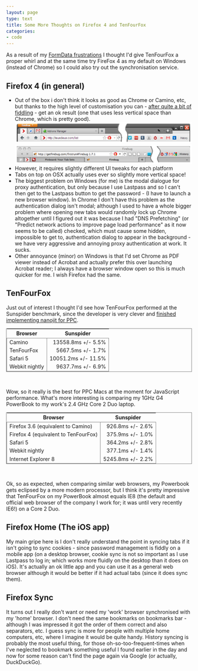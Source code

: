```yaml
---
layout: page
type: text
title: Some More Thoughts on Firefox 4 and TenFourFox
categories: 
- code
---
```

As a result of my [FormData frustrations](http://atomicules.co.uk/2011/05/07/Pinboard-Save-Tabs-and-Camino.html) I thought I'd give TenFourFox a proper whirl and at the same time try FireFox 4 as my default on Windows (instead of Chrome) so I could also try out the synchronisation service.

## Firefox 4 (in general)

* Out of the box i don't think it looks as good as Chrome or Camino, etc, but thanks to the high level of customisation you can - [after quite a bit of fiddling](https://gist.github.com/972769) - get an ok result (one that uses less vertical space than Chrome, which is pretty good).
    ![""](/images/ff4win.png "Firefox 4 on Windows XP")
    ![""](/images/tffosx.png "TenFourFox on OSX 10.5")
* However, it requires slightly different UI tweaks for each platform
* Tabs on top on OSX actually uses ever so slightly more vertical space!
* The biggest problem on Windows (for me) is the modal dialogue for proxy authentication, but only because I use Lastpass and so I can't then get to the Lastpass button to get the password - (I have to launch a new browser window). In Chrome I don't have this problem as the authentication dialog isn't modal; although I used to have a whole bigger problem where opening new tabs would randomly lock up Chrome altogether until I figured out it was because I had "DNS Prefetching" (or "Predict network actions to improve page load performance" as it now seems to be called) checked, which must cause some hidden, impossible to get to, authentication dialog to appear in the background - we have very aggressive and annoying proxy authentication at work. It sucks.
* Other annoyance (minor) on Windows is that I'd set Chrome as PDF viewer instead of Acrobat and actually prefer this over launching Acrobat reader; I always have a browser window open so this is much quicker for me. I wish Firefox had the same.

## TenFourFox

Just out of interest I thought I'd see how TenFourFox performed at the Sunspider benchmark, since the developer is very clever and [finished implementing nanojit for PPC](http://tenfourfox.blogspot.com/2011/04/attention-g5-owners-your-javascript-no.html).


<table style="border: 1px solid grey; border-collapse: collapse;">
<thead>
    <tr><th>Browser</th><th>Sunspider</th></tr>
<tbody style="border: 1px solid grey; border-collapse: collapse;">
    <tr><td style="border-right: 1px solid grey; border-collapse: collapse;">Camino</td><td style="text-align: right">13558.8ms +/- 5.5%</td></tr>
    <tr><td style="border-right: 1px solid grey; border-collapse: collapse;">TenFourFox</td><td style="text-align: right">5667.5ms +/- 1.7%</td></tr>
    <tr><td style="border-right: 1px solid grey; border-collapse: collapse;">Safari 5</td><td style="text-align: right">10051.2ms +/- 11.5%</td></tr>
    <tr><td style="border-right: 1px solid grey; border-collapse: collapse;">Webkit nightly</td><td style="text-align: right">9637.7ms +/- 6.9%</td></tr>
</table>
<br/>
   
Wow, so it really is the best for PPC Macs at the moment for JavaScript performance. What's more interesting is comparing my 1GHz G4 PowerBook  to my work's 2.4 GHz Core 2 Duo laptop.

<table style="border: 1px solid grey; border-collapse: collapse;">
<thead>
    <tr><th>Browser</th><th>Sunspider</th></tr>
<tbody style="border: 1px solid grey; border-collapse: collapse;">
    <tr><td style="border-right: 1px solid grey; border-collapse: collapse;">Firefox 3.6 (equivalent to Camino)</td><td style="text-align: right">926.8ms +/- 2.6%</td></tr>     
    <tr><td style="border-right: 1px solid grey; border-collapse: collapse;">Firefox 4 (equivalent to TenFourFox)</td><td style="text-align: right">375.9ms +/- 1.0%</td></tr>
    <tr><td style="border-right: 1px solid grey; border-collapse: collapse;">Safari 5</td><td style="text-align: right">364.2ms +/- 2.8%</td></tr>
    <tr><td style="border-right: 1px solid grey; border-collapse: collapse;">Webkit nightly</td><td style="text-align: right">377.1ms +/- 1.4%</td></tr>
    <tr><td style="border-right: 1px solid grey; border-collapse: collapse;">Internet Explorer 8</td><td style="text-align: right">5245.8ms +/- 2.2%</td></tr>
</table>
<br/>
   
Ok, so as expected, when comparing similar web browsers, my Powerbook gets eclipsed by a more modern processor, but I think it's pretty impressive that TenFourFox on my PowerBook almost equals IE8 (the default and official web browser of the company I work for; it was until very recently IE6!) on a Core 2 Duo.

## Firefox Home (The iOS app)

My main gripe here is I don't really understand the point in syncing tabs if it isn't going to sync cookies - since password management is fiddly on a mobile app (on a desktop browser, cookie sync is not so important as I use Lastpass to log in; which works more fluidly on the desktop than it does on iOS). It's actually an ok little app and you can use it as a general web browser although it would be better if it had actual tabs (since it does sync them).

## Firefox Sync

It turns out I really don't want or need my 'work' browser synchronised with my 'home' browser. I don't need the same bookmarks on bookmarks bar - although I was impressed it got the order of them correct and also separators, etc. I guess sync is more for people with multiple home computers, etc, where I imagine it would be quite handy. History syncing is probably the most useful thing, for those oh-so-too-frequent-times when I've neglected to bookmark something useful I found earlier in the day and now for some reason can't find the page again via Google (or actually, DuckDuckGo).

